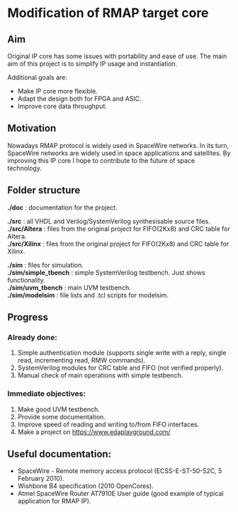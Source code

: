 # Modification of RMAP target core

## Aim

Original IP core has some issues with portability and ease of use. 
The main aim of this project is to simplify IP usage and instantiation. 

Additional goals are:
* Make IP core more flexible.
* Adapt the design both for FPGA and ASIC.
* Improve core data throughput.

## Motivation

Nowadays RMAP protocol is widely used in SpaceWire networks. In its turn, SpaceWire networks are widely used in space applications and satellites. By improving this IP core I hope to contribute to the future of space technology.

## Folder structure

**./doc** : documentation for the project.

**./src** : all VHDL and Verilog/SystemVerilog synthesisable source files.  
**./src/Altera** : files from the original project for FIFO(2Kx8) and CRC table for Altera.  
**./src/Xilinx** : files from the original project for FIFO(2Kx8) and CRC table for Xilinx.

**./sim** : files for simulation.  
**./sim/simple\_tbench** : simple SystemVerilog testbench. Just shows functionality.  
**./sim/uvm\_tbench**    : main UVM testbench.  
**./sim/modelsim**       : file lists and .tcl scripts for modelsim.

## Progress

### Already done:

1. Simple authentication module (supports single write with a reply, single read, incrementing read, RMW commands).
2. SystemVerilog modules for CRC table and FIFO (not verified properly).
3. Manual check of main operations with simple testbench.

### Immediate objectives:

1. Make good UVM testbench.
2. Provide some documentation.
3. Improve speed of reading and writing to/from FIFO interfaces.
4. Make a project on <https://www.edaplayground.com/>

## Useful documentation:

* SpaceWire - Remote memory access protocol (ECSS-E-ST-50-52C, 5 February 2010).
* Wishbone B4 specification (2010 OpenCores).
* Atmel SpaceWire Router AT7910E User guide (good example of typical application for RMAP IP).
